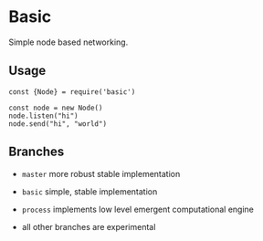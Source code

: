 # Basic
Simple node based networking.

## Usage

```
const {Node} = require('basic')

const node = new Node()
node.listen("hi")
node.send("hi", "world")

```

## Branches

- `master` more robust stable implementation
- `basic` simple, stable implementation
- `process` implements low level emergent computational engine

- all other branches are experimental